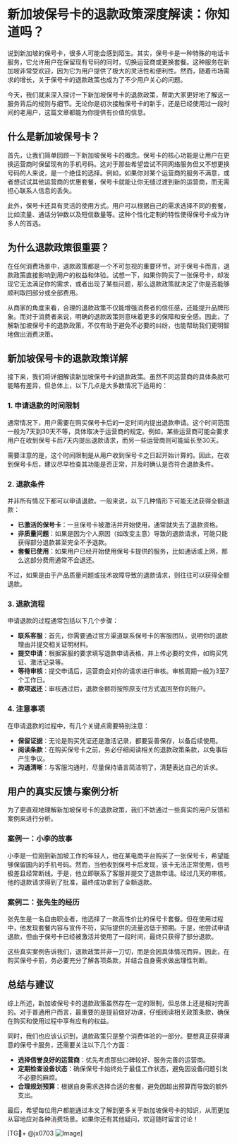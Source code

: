 # 新加坡保号卡的退款政策深度解读：你知道吗？

说到新加坡的保号卡，很多人可能会感到陌生。其实，保号卡是一种特殊的电话卡服务，它允许用户在保留现有号码的同时，切换运营商或更换套餐。这种服务在新加坡非常受欢迎，因为它为用户提供了极大的灵活性和便利性。然而，随着市场需求的增长，关于保号卡的退款政策也成为了不少用户关心的问题。

今天，我们就来深入探讨一下新加坡保号卡的退款政策，帮助大家更好地了解这一服务背后的规则与细节。无论你是初次接触保号卡的新手，还是已经使用过一段时间的老用户，这篇文章都能为你提供有价值的信息。

## 什么是新加坡保号卡？

首先，让我们简单回顾一下新加坡保号卡的概念。保号卡的核心功能是让用户在更换运营商时保留现有的手机号码。这对于那些希望尝试不同网络服务但又不想更换号码的人来说，是一个绝佳的选择。例如，如果你对某个运营商的服务不满意，或者想试试其他运营商的优惠套餐，保号卡就能让你无缝过渡到新的运营商，而无需担心联系人信息的丢失。

此外，保号卡还具有灵活的使用方式。用户可以根据自己的需求选择不同的套餐，比如流量、通话分钟数以及短信数量等。这种个性化定制的特性使得保号卡成为许多人的首选。

## 为什么退款政策很重要？

在任何消费场景中，退款政策都是一个不可忽视的重要环节。对于保号卡而言，退款政策直接影响到用户的权益和体验。试想一下，如果你购买了一张保号卡，却发现它无法满足你的需求，或者出现了某些问题，那么退款政策就决定了你是否能够顺利取回部分或全部费用。

从商家的角度来看，合理的退款政策不仅能增强消费者的信任感，还能提升品牌形象。而对于消费者来说，明确的退款政策则意味着更多的保障和安全感。因此，了解新加坡保号卡的退款政策，不仅有助于避免不必要的纠纷，也能帮助我们更明智地做出消费决策。

## 新加坡保号卡的退款政策详解

接下来，我们将详细解读新加坡保号卡的退款政策。虽然不同运营商的具体条款可能略有差异，但总体上，以下几点是大多数情况下适用的：

### 1. **申请退款的时间限制**

通常情况下，用户需要在购买保号卡后的一定时间内提出退款申请。这个时间范围一般为7天到30天不等，具体取决于运营商的规定。例如，某些运营商可能会要求用户在收到保号卡后7天内提出退款请求，而另一些运营商则可能延长至30天。

需要注意的是，这个时间限制是从用户收到保号卡之日起开始计算的。因此，在收到保号卡后，建议尽早检查其功能是否正常，并及时确认是否符合退款条件。

### 2. **退款条件**

并非所有情况下都可以申请退款。一般来说，以下几种情形下可能无法获得全额退款：

- **已激活的保号卡**：一旦保号卡被激活并开始使用，通常就失去了退款资格。
- **非质量问题**：如果是因为个人原因（如改变主意）导致的退款请求，可能只能获得部分退款甚至完全不予退款。
- **套餐已使用**：如果用户已经开始使用保号卡提供的服务，比如通话或上网，那么这部分费用通常不会退还。

不过，如果是由于产品质量问题或技术故障导致的退款请求，则往往可以获得全额退款。

### 3. **退款流程**

申请退款的过程通常包括以下几个步骤：

- **联系客服**：首先，你需要通过官方渠道联系保号卡的客服团队，说明你的退款理由并提交相关证明材料。
- **提交申请**：根据客服的要求填写退款申请表格，并上传必要的文件，如购买凭证、激活记录等。
- **等待审核**：提交申请后，运营商会对你的请求进行审核。审核周期一般为3至7个工作日。
- **款项返还**：审核通过后，退款金额将按照原支付方式返回至你的账户。

### 4. **注意事项**

在申请退款的过程中，有几个关键点需要特别注意：

- **保留证据**：无论是购买凭证还是激活记录，都要妥善保存，以备后续使用。
- **阅读条款**：在购买保号卡之前，务必仔细阅读相关的退款政策条款，以免事后产生争议。
- **沟通清晰**：与客服沟通时，尽量保持语言简洁明了，清楚表达自己的诉求。

## 用户的真实反馈与案例分析

为了更直观地理解新加坡保号卡的退款政策，我们不妨通过一些真实的用户反馈和案例来进行分析。

### 案例一：小李的故事

小李是一位刚到新加坡工作的年轻人，他在某电商平台购买了一张保号卡，希望能够保留国内的手机号码。然而，当他收到保号卡后发现，该卡无法正常使用，信号极差且经常断线。于是，他立即联系了客服并提交了退款申请。经过几天的审核，他的退款请求得到了批准，最终成功拿到了全额退款。

### 案例二：张先生的经历

张先生是一名自由职业者，他选择了一款高性价比的保号卡套餐。但在使用过程中，他发现套餐内容与宣传不符，实际提供的流量远低于预期。于是，他尝试申请退款，但由于保号卡已经被激活并使用了一段时间，最终只获得了部分退款。

这些真实案例告诉我们，退款政策并非一刀切，而是会因具体情况而异。因此，在购买保号卡前，务必要充分了解各项条款，并结合自身需求做出理性判断。

## 总结与建议

综上所述，新加坡保号卡的退款政策虽然存在一定的限制，但总体上还是相对完善的。对于普通用户而言，最重要的是提前做好功课，仔细阅读相关政策条款，确保在购买和使用过程中享有应有的权益。

同时，我们也应该认识到，退款政策只是整个消费体验的一部分。要想真正获得满意的保号卡服务，还需要关注以下几个方面：

- **选择信誉良好的运营商**：优先考虑那些口碑较好、服务完善的运营商。
- **定期检查设备状态**：确保保号卡始终处于最佳工作状态，避免因设备问题引发不必要的麻烦。
- **合理规划预算**：根据自身需求选择合适的套餐，避免因超出预算而导致的额外支出。

最后，希望每位用户都能通过本文了解到更多关于新加坡保号卡的知识，从而更加从容地应对各种消费场景。如果你还有其他疑问，欢迎随时留言讨论！

[TG💪+ @jx0703 ![Image](https://github.com/user-attachments/assets/dbca1d08-cadb-493c-b0ec-ad6f7a83f270)]